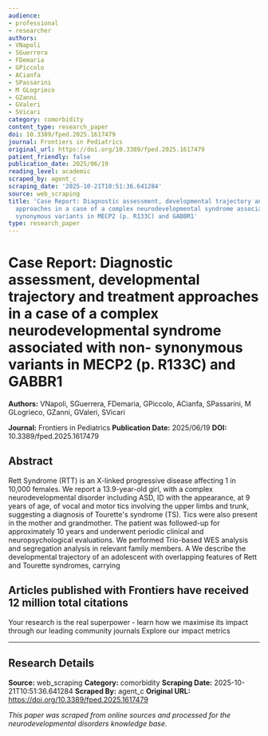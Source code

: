 ```yaml
---
audience:
- professional
- researcher
authors:
- VNapoli
- SGuerrera
- FDemaria
- GPiccolo
- ACianfa
- SPassarini
- M GLogrieco
- GZanni
- GValeri
- SVicari
category: comorbidity
content_type: research_paper
doi: 10.3389/fped.2025.1617479
journal: Frontiers in Pediatrics
original_url: https://doi.org/10.3389/fped.2025.1617479
patient_friendly: false
publication_date: 2025/06/19
reading_level: academic
scraped_by: agent_c
scraping_date: '2025-10-21T10:51:36.641284'
source: web_scraping
title: 'Case Report: Diagnostic assessment, developmental trajectory and treatment
  approaches in a case of a complex neurodevelopmental syndrome associated with non-
  synonymous variants in MECP2 (p. R133C) and GABBR1'
type: research_paper
---
```

# Case Report: Diagnostic assessment, developmental trajectory and treatment approaches in a case of a complex neurodevelopmental syndrome associated with non- synonymous variants in MECP2 (p. R133C) and GABBR1

**Authors:** VNapoli, SGuerrera, FDemaria, GPiccolo, ACianfa, SPassarini, M GLogrieco, GZanni, GValeri, SVicari

**Journal:** Frontiers in Pediatrics
**Publication Date:** 2025/06/19
**DOI:** 10.3389/fped.2025.1617479

## Abstract

Rett Syndrome (RTT) is an X-linked progressive disease affecting 1 in 10,000 females. 
We report a 13.9-year-old girl, with a complex neurodevelopmental disorder including ASD, ID with the appearance, at 9 years of age, of vocal and motor tics involving the upper limbs and trunk, suggesting a diagnosis of Tourette's syndrome (TS). Tics were also present in the mother and grandmother. The patient was followed-up for approximately 10 years and underwent periodic clinical and neuropsychological evaluations. We performed Trio-based WES analysis and segregation analysis in relevant family members.
A 
We describe the developmental trajectory of an adolescent with overlapping features of Rett and Tourette syndromes, carrying 

## Articles published with Frontiers have received 12 million total citations

Your research is the real superpower - learn how we maximise its impact through our leading community journals
Explore our impact metrics

---

## Research Details

**Source:** web_scraping
**Category:** comorbidity
**Scraping Date:** 2025-10-21T10:51:36.641284
**Scraped By:** agent_c
**Original URL:** https://doi.org/10.3389/fped.2025.1617479

*This paper was scraped from online sources and processed for the neurodevelopmental disorders knowledge base.*